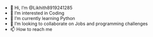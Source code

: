 - 👋 Hi, I’m @Likhith8919241285
- 👀 I’m interested in Coding 
- 🌱 I’m currently learning Python
- 💞️ I’m looking to collaborate on Jobs and programming challenges
- 📫 How to reach me 

<!---
Likhith8919241285/Likhith8919241285 is a ✨ special ✨ repository because its `README.md` (this file) appears on your GitHub profile.
You can click the Preview link to take a look at your changes.
--->
